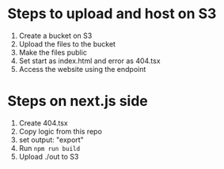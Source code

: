 # Steps to upload and host on S3

1. Create a bucket on S3
2. Upload the files to the bucket
3. Make the files public
4. Set start as index.html and error as 404.tsx
5. Access the website using the endpoint

# Steps on next.js side
1. Create 404.tsx 
2. Copy logic from this repo
3. set output: "export"
4. Run `npm run build`
5. Upload ./out to S3